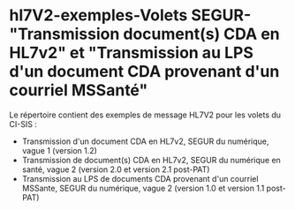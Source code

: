 # hl7V2-exemples-Volets SEGUR- "Transmission document(s) CDA en HL7v2" et "Transmission au LPS d'un document CDA provenant d'un courriel MSSanté"

 
Le répertoire  contient des exemples de message HL7V2  pour  les volets du CI-SIS : 

- Transmission d'un document CDA en HL7v2, SEGUR du numérique, vague 1 (version 1.2)
- Transmission de document(s) CDA en HL7v2, SEGUR du numérique en santé, vague 2 (version 2.0 et version 2.1 post-PAT)
- Transmission au LPS de documents CDA provenant d'un courriel MSSante, SEGUR du numérique, vague 2 (version 1.0 et version 1.1 post-PAT)

